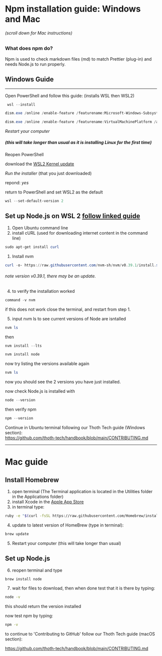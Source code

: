 # Npm installation guide: Windows and Mac

###### (scroll down for Mac instructions)

### What does npm do?

Npm is used to check markdown files (md) to match Prettier (plug-in) and needs Node.js to run properly.

## Windows Guide

---

Open PowerShell and follow this guide: (installs WSL then WSL2)

```powershell
 wsl --install
```

```powershell
dism.exe /online /enable-feature /featurename:Microsoft-Windows-Subsystem-Linux /all /norestart
```

```powershell
dism.exe /online /enable-feature /featurename:VirtualMachinePlatform /all /norestart
```

_Restart your computer_

##### (this will take longer than usual as it is installing Linux for the first time)

Reopen PowerShell

download the [WSL2 Kernel update](https://wslstorestorage.blob.core.windows.net/wslblob/wsl_update_x64.msi)

_Run the installer_ (that you just downloaded)

repond: _yes_

return to PowerShell and set WSL2 as the default

```powershell
wsl --set-default-version 2
```

## Set up Node.js on WSL 2 [follow linked guide](https://docs.microsoft.com/en-us/windows/dev-environment/javascript/nodejs-on-wsl)

1. Open Ubuntu command line
2. install cURL (used for downloading internet content in the command line)

```powershell
sudo apt-get install curl
```

1. Install nvm

```powershell
curl -o- https://raw.githubusercontent.com/nvm-sh/nvm/v0.39.1/install.sh | bash
```

###### note version v0.39.1, there may be an update.

4. to verify the installation worked

```powershell
command -v nvm
```

if this does not work close the terminal, and restart from step 1.

5. input nvm ls to see current versions of Node are isntalled

```powershell
nvm ls
```

then

```powershell
nvm install --lts
```

```powershell
nvm install node
```

now try listing the versions available again

```powershell
nvm ls
```

now you should see the 2 versions you have just installed.

now check Node.js is installed with

```powershell
node --version
```

then verify npm

```powershell
npm --version
```

Continue in Ubuntu terminal following our Thoth Tech guide (Windows section):  
https://github.com/thoth-tech/handbook/blob/main/CONTRIBUTING.md

---

# Mac guide

## Install Homebrew

1. open terminal (The Terminal application is located in the Utilities folder in the Applications folder)
2. install Xcode in the [Apple App Store](http://itunes.apple.com/us/app/xcode/id497799835?ls=1&mt=12)
3. in terminal type:

```sh
ruby -e "$(curl -fsSL https://raw.githubusercontent.com/Homebrew/install/master/install)"
```

4. update to latest version of HomeBrew (type in terminal):

```sh
brew update
```

5. Restart your computer (this will take longer than usual)

## Set up Node.js

6. reopen terminal and type

```sh
brew install node
```

7. wait for files to download, then when done test that it is there by typing:

```sh
node -v
```

this should return the version installed

now test npm by typing:

```sh
npm -v
```

to continue to 'Contributing to GitHub' follow our Thoth Tech guide (macOS section):

https://github.com/thoth-tech/handbook/blob/main/CONTRIBUTING.md
